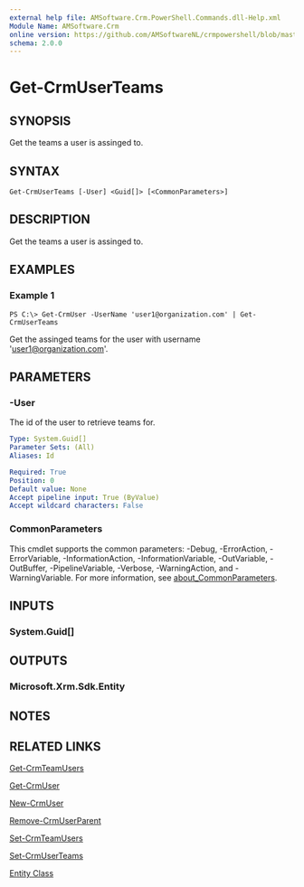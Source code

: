 ```yaml
---
external help file: AMSoftware.Crm.PowerShell.Commands.dll-Help.xml
Module Name: AMSoftware.Crm
online version: https://github.com/AMSoftwareNL/crmpowershell/blob/master/docs/Get-CrmUserTeams.md
schema: 2.0.0
---
```


# Get-CrmUserTeams

## SYNOPSIS
Get the teams a user is assinged to.

## SYNTAX

```
Get-CrmUserTeams [-User] <Guid[]> [<CommonParameters>]
```

## DESCRIPTION
Get the teams a user is assinged to.

## EXAMPLES

### Example 1
```
PS C:\> Get-CrmUser -UserName 'user1@organization.com' | Get-CrmUserTeams
```

Get the assinged teams for the user with username 'user1@organization.com'.

## PARAMETERS

### -User
The id of the user to retrieve teams for.

```yaml
Type: System.Guid[]
Parameter Sets: (All)
Aliases: Id

Required: True
Position: 0
Default value: None
Accept pipeline input: True (ByValue)
Accept wildcard characters: False
```

### CommonParameters
This cmdlet supports the common parameters: -Debug, -ErrorAction, -ErrorVariable, -InformationAction, -InformationVariable, -OutVariable, -OutBuffer, -PipelineVariable, -Verbose, -WarningAction, and -WarningVariable. For more information, see [about_CommonParameters](http://go.microsoft.com/fwlink/?LinkID=113216).

## INPUTS

### System.Guid[]

## OUTPUTS

### Microsoft.Xrm.Sdk.Entity

## NOTES

## RELATED LINKS

[Get-CrmTeamUsers](Get-CrmTeamUsers.md)

[Get-CrmUser](Get-CrmUser.md)

[New-CrmUser](New-CrmUser.md)

[Remove-CrmUserParent](Remove-CrmUserParent.md)

[Set-CrmTeamUsers](Set-CrmTeamUsers.md)

[Set-CrmUserTeams](Set-CrmUserTeams.md)

[Entity Class](https://docs.microsoft.com/en-us/dotnet/api/microsoft.xrm.sdk.entity)
